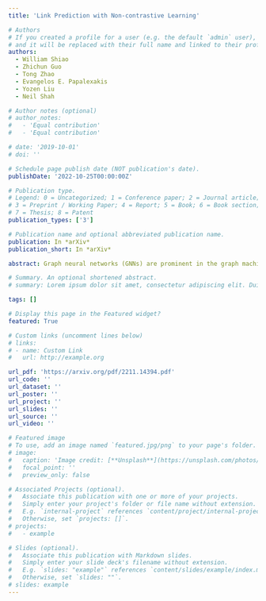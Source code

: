 ```yaml
---
title: 'Link Prediction with Non-contrastive Learning'

# Authors
# If you created a profile for a user (e.g. the default `admin` user), write the username (folder name) here
# and it will be replaced with their full name and linked to their profile.
authors:
  - William Shiao
  - Zhichun Guo
  - Tong Zhao
  - Evangelos E. Papalexakis
  - Yozen Liu
  - Neil Shah

# Author notes (optional)
# author_notes:
#   - 'Equal contribution'
#   - 'Equal contribution'

# date: '2019-10-01'
# doi: ''

# Schedule page publish date (NOT publication's date).
publishDate: '2022-10-25T00:00:00Z'

# Publication type.
# Legend: 0 = Uncategorized; 1 = Conference paper; 2 = Journal article;
# 3 = Preprint / Working Paper; 4 = Report; 5 = Book; 6 = Book section;
# 7 = Thesis; 8 = Patent
publication_types: ['3']

# Publication name and optional abbreviated publication name.
publication: In *arXiv*
publication_short: In *arXiv*

abstract: Graph neural networks (GNNs) are prominent in the graph machine learning domain, owing to their strong performance across various tasks. A recent focal area is the space of graph self-supervised learning (SSL), which aims to derive useful node representations without labeled data. Notably, many state-of-theart graph SSL methods are contrastive methods, which use a combination of positive and negative samples to learn node representations. Owing to challenges in negative sampling (slowness and model sensitivity), recent literature introduced non-contrastive methods, which instead only use positive samples. Though such methods have shown promising performance in node-level tasks, their suitability for link prediction tasks, which are concerned with predicting link existence between pairs of nodes (and have broad applicability to recommendation systems contexts) is yet unexplored. In this work, we extensively evaluate the performance of existing non-contrastive methods for link prediction in both transductive and inductive settings. While most existing non-contrastive methods perform poorly overall, we find that, surprisingly, BGRL generally performs well in transductive settings. However, it performs poorly in the more realistic inductive settings where the model has to generalize to links to/from unseen nodes. We find that non-contrastive models tend to overfit to the training graph and use this analysis to propose T-BGRL, a novel non-contrastive framework that incorporates cheap corruptions to improve the generalization ability of the model. This simple modification strongly improves inductive performance in 5/6 of our datasets, with up to a 120% improvement in Hits@50—all with comparable speed to other non-contrastive baselines, and up to 14× faster than the best-performing contrastive baseline. Our work imparts interesting findings about non-contrastive learning for link prediction and paves the way for future researchers to further expand upon this area.

# Summary. An optional shortened abstract.
# summary: Lorem ipsum dolor sit amet, consectetur adipiscing elit. Duis posuere tellus ac convallis placerat. Proin tincidunt magna sed ex sollicitudin condimentum.

tags: []

# Display this page in the Featured widget?
featured: True

# Custom links (uncomment lines below)
# links:
# - name: Custom Link
#   url: http://example.org

url_pdf: 'https://arxiv.org/pdf/2211.14394.pdf'
url_code: ''
url_dataset: ''
url_poster: ''
url_project: ''
url_slides: ''
url_source: ''
url_video: ''

# Featured image
# To use, add an image named `featured.jpg/png` to your page's folder.
# image:
#   caption: 'Image credit: [**Unsplash**](https://unsplash.com/photos/pLCdAaMFLTE)'
#   focal_point: ''
#   preview_only: false

# Associated Projects (optional).
#   Associate this publication with one or more of your projects.
#   Simply enter your project's folder or file name without extension.
#   E.g. `internal-project` references `content/project/internal-project/index.md`.
#   Otherwise, set `projects: []`.
# projects:
#   - example

# Slides (optional).
#   Associate this publication with Markdown slides.
#   Simply enter your slide deck's filename without extension.
#   E.g. `slides: "example"` references `content/slides/example/index.md`.
#   Otherwise, set `slides: ""`.
# slides: example
---
```


<!-- {{% callout note %}}
Click the _Cite_ button above to demo the feature to enable visitors to import publication metadata into their reference management software.
{{% /callout %}}

{{% callout note %}}
Create your slides in Markdown - click the _Slides_ button to check out the example.
{{% /callout %}} -->

<!-- [pdf](https://dl.acm.org/doi/pdf/10.1145/3340531.3411981)[code](https://github.com/zhichunguo/GraSeq) -->
<!-- Supplementary notes can be added here, including [code, math, and images](https://wowchemy.com/docs/writing-markdown-latex/). -->
